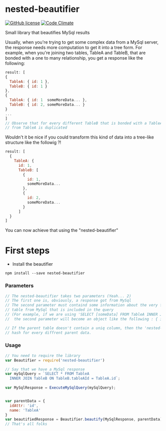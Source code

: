 # nested-beautifier

[![GitHub license](https://img.shields.io/badge/license-MIT-blue.svg)](https://raw.githubusercontent.com/ovidiuionut94/djin/nested_beautifier/LICENSE) 
[![Code Climate](https://codeclimate.com/github/ovidiuionut94/djin/badges/gpa.svg)](https://codeclimate.com/github/ovidiuionut94/djin)

Small library that beautifies MySql results

Usually, when you're trying to get some complex data from a MySql server, the response needs
more computation to get it into a tree form. For example, when you're joining two tables, TableA and TableB, that are bonded
with a one to many relationship, you get a response like the following:

```js
result: [
{
  TableA: { id: 1 },
  TableB: { id: 1 }
},
{
  TableA: { id: 1  someMoreData... },
  TableB: { id: 2, someMoreData... }
}
...
]
// Observe that for every different TableB that is bonded with a TableA record, the data
// from TableA is duplicated
```

Wouldn't it be nice if you could transform this kind of data into a tree-like structure like the followig ?!

```js
result: [
  {
    TableA: {
      id: 1,
      TableB: [
        {
          id: 1,
          someMoreData...
        },
        {
          id: 2,
          someMoreData...
        }
      ]
  }
]
```
You can now achieve that using the "nested-beautifier"

# First steps
- Install the beautifier

```
npm install --save nested-beautifier
```

### Parameters

```js
// The nested-beautifier takes two parameters (Yeah... 2)
// The first one is, obviously, a response got from MySql
// The second parameter must containd some information about the very first
// table from MySql that is included in the query 
// (For example, if we are using 'SELECT [someData] FROM TableA INNER JOIN [someOtherTables]',
//  the second parameter will become an object like the following : { idAttr: [a uniq table column, like id], name: 'TableA'} )

// If the parent table doesn't contain a uniq column, then the 'nested-beautifier' will create a uniq
// hash for every diffrent parent data.
```

### Usage

```js
// You need to require the library
var Beautifier = require('nested-beautifier')

// Say that we have a MySql response
var mySqlQuery = `SELECT * FROM TableA 
  INNER JOIN TableB ON TableB.tableAId = TableA.id`;
  
var MySqlResponse = ExecuteMySqlQuery(mySqlQuery);


var parentData = {
  idAttr: 'id',
  name: 'TableA'
}
var beautifiedResponse = Beautifier.beautify(MySqlResponse, parentData);
// That's all folks
```

